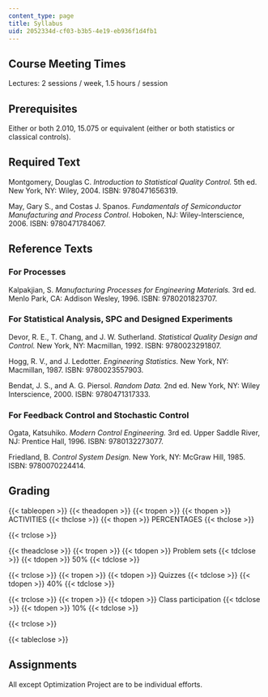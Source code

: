 ```yaml
---
content_type: page
title: Syllabus
uid: 2052334d-cf03-b3b5-4e19-eb936f1d4fb1
---
```


Course Meeting Times
--------------------

Lectures: 2 sessions / week, 1.5 hours / session

Prerequisites
-------------

Either or both 2.010, 15.075 or equivalent (either or both statistics or classical controls).

Required Text
-------------

Montgomery, Douglas C. _Introduction to Statistical Quality Control._ 5th ed. New York, NY: Wiley, 2004. ISBN: 9780471656319.

May, Gary S., and Costas J. Spanos. _Fundamentals of Semiconductor Manufacturing and Process Control_. Hoboken, NJ: Wiley-Interscience, 2006. ISBN: 9780471784067.

Reference Texts
---------------

### For Processes

Kalpakjian, S. _Manufacturing Processes for Engineering Materials._ 3rd ed. Menlo Park, CA: Addison Wesley, 1996. ISBN: 9780201823707.

### For Statistical Analysis, SPC and Designed Experiments

Devor, R. E., T. Chang, and J. W. Sutherland. _Statistical Quality Design and Control._ New York, NY: Macmillan, 1992. ISBN: 9780023291807.

Hogg, R. V., and J. Ledotter. _Engineering Statistics._ New York, NY: Macmillan, 1987. ISBN: 9780023557903.

Bendat, J. S., and A. G. Piersol. _Random Data._ 2nd ed. New York, NY: Wiley Interscience, 2000. ISBN: 9780471317333.

### For Feedback Control and Stochastic Control

Ogata, Katsuhiko. _Modern Control Engineering._ 3rd ed. Upper Saddle River, NJ: Prentice Hall, 1996. ISBN: 9780132273077.

Friedland, B. _Control System Design._ New York, NY: McGraw Hill, 1985. ISBN: 9780070224414.

Grading
-------

{{< tableopen >}}
{{< theadopen >}}
{{< tropen >}}
{{< thopen >}}
ACTIVITIES
{{< thclose >}}
{{< thopen >}}
PERCENTAGES
{{< thclose >}}

{{< trclose >}}

{{< theadclose >}}
{{< tropen >}}
{{< tdopen >}}
Problem sets
{{< tdclose >}}
{{< tdopen >}}
50%
{{< tdclose >}}

{{< trclose >}}
{{< tropen >}}
{{< tdopen >}}
Quizzes
{{< tdclose >}}
{{< tdopen >}}
40%
{{< tdclose >}}

{{< trclose >}}
{{< tropen >}}
{{< tdopen >}}
Class participation
{{< tdclose >}}
{{< tdopen >}}
10%
{{< tdclose >}}

{{< trclose >}}

{{< tableclose >}}

Assignments
-----------

All except Optimization Project are to be individual efforts.